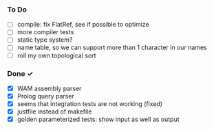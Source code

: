 ### To Do
- [ ] compile: fix FlatRef, see if possible to optimize
- [ ] more compiler tests
- [ ] static type system?
- [ ] name table, so we can support more than 1 character in our names
- [ ] roll my own topological sort

### Done ✓
- [x] WAM assembly parser
- [x] Prolog query parser 
- [x] seems that integration tests are not working (fixed)
- [x] justfile instead of makefile
- [x] golden parameterized tests: show input as well as output